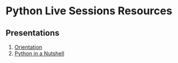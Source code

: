 # Python Live Sessions Resources
## Presentations 
1. [Orientation](/presentations/1_orientation.html)
2. [Python in a Nutshell](/presentations/2_python_in_a_nutshell.html)
